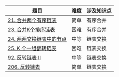 | 题目                                               | 难度 | 涉及知识点  |
| ------------------------------------------------ | -- | ---- |
| [21. 合并两个有序链表](https://github.com/JK9559/WIO/blob/master/note/Algorithm/LeetCode/LinkedList/lc_21MergeTwoSortedLists.md)            | 简单  | 有序合并  |
| [23. 合并K个排序链表](https://github.com/JK9559/WIO/blob/master/note/Algorithm/LeetCode/LinkedList/lc_23MergekSortedLists.md)            | 困难  | 有序合并  |
| [24. 两两交换链表中的节点](https://github.com/JK9559/WIO/blob/master/note/Algorithm/LeetCode/LinkedList/lc_24SwapNodesinPairs.md)            | 中等  | 链表交换  |
| [25. K 个一组翻转链表](https://github.com/JK9559/WIO/blob/master/note/Algorithm/LeetCode/LinkedList/lc_25ReverseNodesink-Group.md)            | 困难  | 链表交换  |
| [92. 反转链表 II](https://github.com/JK9559/WIO/blob/master/note/Algorithm/LeetCode/LinkedList/lc_92ReverseLinkedListII.md)            | 中等  | 链表交换  |
| [206. 反转链表](https://github.com/JK9559/WIO/blob/master/note/Algorithm/LeetCode/LinkedList/lc_206ReverseLinkedList.md)            | 简单  | 链表交换  |